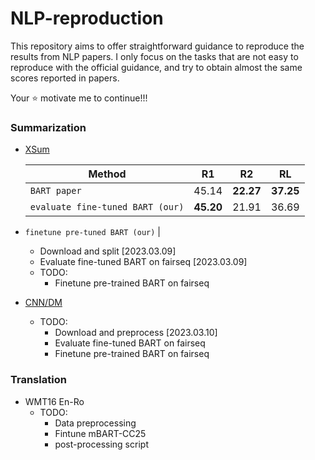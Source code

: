 # NLP-reproduction
This repository aims to offer straightforward guidance to reproduce the results from 
NLP papers. I only focus on the tasks that are not easy to reproduce with the official 
guidance, and try to obtain almost the same scores reported in papers. 

Your ⭐ motivate me to continue!!!

### Summarization
* [XSum](summarization/README.xsum.md)

  Method |     R1     |    R2     | RL
  ---|:----------:|:---------:|:---:
  `BART paper` |   45.14    | **22.27** | **37.25** 
  `evaluate fine-tuned BART (our)` | **45.20**  |   21.91   | 36.69
* `finetune pre-tuned BART (our)` | 

  * Download and split [2023.03.09]
  * Evaluate fine-tuned BART on fairseq [2023.03.09]
  * TODO: 
    * Finetune pre-trained BART on fairseq

* [CNN/DM](summarization/README.cnndm.md)
  * TODO:
    * Download and preprocess [2023.03.10]
    * Evaluate fine-tuned BART on fairseq
    * Finetune pre-trained BART on fairseq


### Translation
* WMT16 En-Ro  
  * TODO:
    * Data preprocessing
    * Fintune mBART-CC25 
    * post-processing script